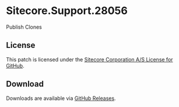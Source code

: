 # Sitecore.Support.28056
Publish Clones

## License  
This patch is licensed under the [Sitecore Corporation A/S License for GitHub](https://github.com/sitecoresupport/Sitecore.Support.28056/blob/master/LICENSE).  

## Download  
Downloads are available via [GitHub Releases](https://github.com/sitecoresupport/Sitecore.Support.28056/releases).  
